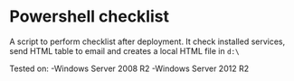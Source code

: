 Powershell checklist
===
A script to perform checklist after deployment. 
It check installed services, send HTML table to email and creates a local HTML file in `d:\`

Tested on:
-Windows Server 2008 R2
-Windows Server 2012 R2